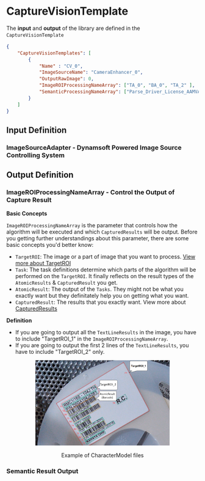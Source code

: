 
# CaptureVisionTemplate

The **input** and **output** of the library are defined in the `CaptureVisionTemplate`

```json
{
    "CaptureVisionTemplates": [
        {
            "Name" : "CV_0",
            "ImageSourceName": "CameraEnhancer_0",
            "OutputRawImage": 0,
            "ImageROIProcessingNameArray": ["TA_0", "BA_0", "TA_2" ],
            "SemanticProcessingNameArray": ["Parse_Driver_License_AAMVA"]           
        }
    ]
}
```

## Input Definition

### ImageSourceAdapter - Dynamsoft Powered Image Source Controlling System

## Output Definition

### ImageROIProcessingNameArray - Control the Output of Capture Result

**Basic Concepts**

`ImageROIProcessingNameArray` is the parameter that controls how the algorithm will be executed and which `CapturedResults` will be output. Before you getting further understandings about this parameter, there are some basic concepts you'd better know:

- `TargetROI`: The image or a part of image that you want to process. [View more about TargetROI](target-roi-def-options/index.md)
- `Task`: The task definitions determine which parts of the algorithm will be performed on the `TargetROI`. It finally reflects on the result types of the `AtomicResults` & `CapturedResult` you get.
- `AtomicResult`: The output of the `Tasks`. They might not be what you exactly want but they definitately help you on getting what you want.
- `CapturedResult`: The results that you exactly want. View more about [CapturedResults](../../architecture/std-output.md)

**Definition**

- If you are going to output all the `TextLineResults` in the image, you have to include "TargetROI_1" in the `ImageROIProcessingNameArray`.
- If you are going to output the first 2 lines of the `TextLineResults`, you have to include "TargetROI_2" only.

<div align="center">
   <p><img src="assets/image-roi-name-array.png" alt="character-model" width="70%" /></p>
   <p>Example of CharacterModel files</p>
</div>

### Semantic Result Output
